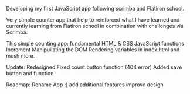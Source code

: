 Developing my first JavaScript app following scrimba and Flatiron school.

Very simple counter app that help to reinforced what I have learned and currently learning from Flatiron school in combination with challenges via Scrimba.

This simple counting app:
fundamental HTML & CSS
JavaScript functions
Increment
Manipuilating the DOM
Rendering variables in index.html
and mush more.


Update:
Redesigned
Fixed count button function (404 error)
Added save button and function

Roadmap:
Rename App :)
add additional features
improve design